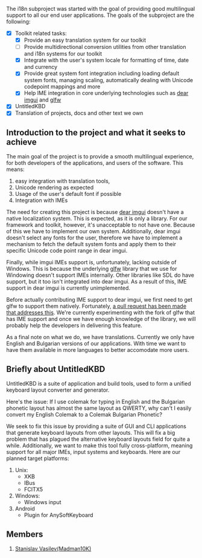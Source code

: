 The i18n subproject was started with the goal of providing good multilingual support to all our end user applications. 
The goals of the subproject are the following:
- [x] Toolkit related tasks:
   - [x] Provide an easy translation system for our toolkit
   - [ ] Provide multidirectional conversion utilities from other translation and i18n systems for our toolkit
   - [x] Integrate with the user's system locale for formatting of time, date and currency
   - [x] Provide great system font integration including loading default system fonts, managing scaling, automatically dealing 
     with Unicode codepoint mappings and more
   - [x] Help IME integration in core underlying technologies such as [dear imgui](https://github.com/ocornut/imgui) and [glfw](https://github.com/glfw/glfw)
- [x] UntitledKBD
- [x] Translation of projects, docs and other text we own

## Introduction to the project and what it seeks to achieve
The main goal of the project is to provide a smooth multilingual experience, for both developers of the applications, and users 
of the software. This means: 
1. easy integration with translation tools, 
1. Unicode rendering as expected
1. Usage of the user's default font if possible
1. Integration with IMEs

The need for creating this project is because [dear imgui](https://github.com/ocornut/imgui) doesn't have a native localization 
system. This is expected, as it is only a library. For our framework and toolkit, however, it's unacceptable to not have one. 
Because of this we have to implement our own system. Additionally, dear imgui doesn't select any fonts for the user, therefore we 
have to implement a mechanism to fetch the default system fonts and apply them to their specific Unicode code point range in 
dear imgui. 

Finally, while imgui IMEs support is, unfortunately, lacking outside of Windows. This is because the underlying 
[glfw](https://github.com/glfw/glfw) library that we use for Windowing doesn't support IMEs internally. Other libraries like
SDL do have support, but it too isn't integrated into dear imgui. As a result of this, IME support in dear imgui is currently 
unimplemented. 

Before actually contributing IME support to dear imgui, we first need to get glfw to support them natively. Fortunately,
[a pull request has been made that addresses this](https://github.com/glfw/glfw/pull/2130). 
We're currently experimenting with the fork of glfw that has IME support and once we have enough knowledge of the library, we 
will probably help the developers in delivering this feature.

As a final note on what we do, we have translations. Currently we only have English and Bulgarian versions of our applications. 
With time we want to have them available in more languages to better accomodate more users.

## Briefly about UntitledKBD
UntitledKBD is a suite of application and build tools, used to form a unified keyboard layout converter and generator.

Here's the issue: If I use colemak for typing in English and the Bulgarian phonetic layout has almost the same layout as QWERTY, 
why can't I easily convert my English Colemak to a Colemak Bulgarian Phonetic?

We seek to fix this issue by providing a suite of GUI and CLI applications that generate keyboard layouts from other layouts.
This will fix a big problem that has plagued the alternative keyboard layouts field for quite a while. Additionally, 
we want to make this tool fully cross-platform, meaning support for all major IMEs, input systems and keyboards. 
Here are our planned target platforms:
1. Unix:
   - XKB
   - IBus
   - FCITX5
1. Windows:
   - Windows input
1. Android
   - Plugin for AnySoftKeyboard

## Members
1. [Stanislav Vasilev(Madman10K)](https://github.com/Madman10K)
